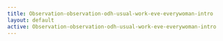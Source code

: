 ```yaml
---
title: Observation-observation-odh-usual-work-eve-everywoman-intro
layout: default
active: Observation-observation-odh-usual-work-eve-everywoman-intro
---
```


